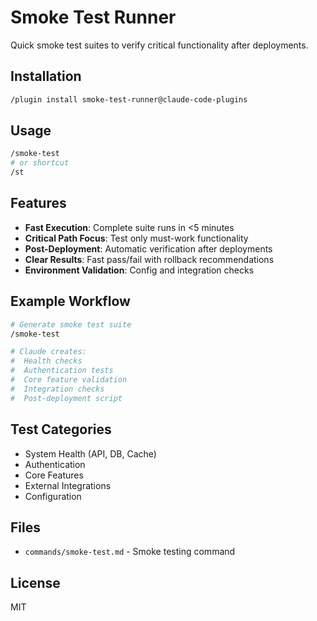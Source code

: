 # Smoke Test Runner

Quick smoke test suites to verify critical functionality after deployments.

## Installation

```bash
/plugin install smoke-test-runner@claude-code-plugins
```

## Usage

```bash
/smoke-test
# or shortcut
/st
```

## Features

- **Fast Execution**: Complete suite runs in <5 minutes
- **Critical Path Focus**: Test only must-work functionality
- **Post-Deployment**: Automatic verification after deployments
- **Clear Results**: Fast pass/fail with rollback recommendations
- **Environment Validation**: Config and integration checks

## Example Workflow

```bash
# Generate smoke test suite
/smoke-test

# Claude creates:
#  Health checks
#  Authentication tests
#  Core feature validation
#  Integration checks
#  Post-deployment script
```

## Test Categories

- System Health (API, DB, Cache)
- Authentication
- Core Features
- External Integrations
- Configuration

## Files

- `commands/smoke-test.md` - Smoke testing command

## License

MIT
